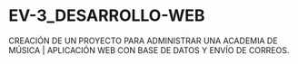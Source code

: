 # EV-3_DESARROLLO-WEB
CREACIÓN DE UN PROYECTO PARA ADMINISTRAR UNA ACADEMIA DE MÚSICA | APLICACIÓN WEB CON BASE DE DATOS Y ENVÍO DE CORREOS.
